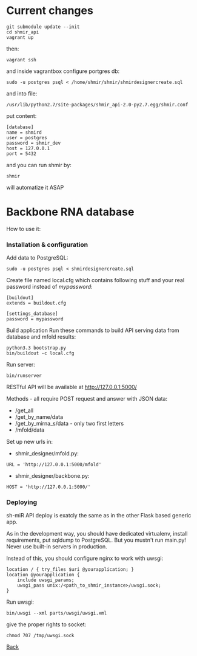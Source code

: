 Current changes
===============

```
git submodule update --init
cd shmir_api
vagrant up
```
then:
```
vagrant ssh
```
and inside vagrantbox configure portgres db:
```
sudo -u postgres psql < /home/shmir/shmir/shmirdesignercreate.sql
```
and into file:
```
/usr/lib/python2.7/site-packages/shmir_api-2.0-py2.7.egg/shmir.conf
```
put content:
```
[database]
name = shmird
user = postgres
password = shmir_dev
host = 127.0.0.1
port = 5432
```
and you can run shmir by:
```
shmir
```
will automatize it ASAP

Backbone RNA database
==========================

How to use it:

### Installation & configuration

Add data to PostgreSQL:
```
sudo -u postgres psql < shmirdesignercreate.sql
```
Create file named local.cfg which contains following stuff and your real password instead of *mypassword*:
```
[buildout]
extends = buildout.cfg

[settings_database]
password = mypassword
```
Build application
Run these commands to build API serving data from database and mfold results:
```
python3.3 bootstrap.py
bin/buildout -c local.cfg
```
Run server:
```
bin/runserver
```
RESTful API will be available at http://127.0.0.1:5000/

Methods - all require POST request and answer with JSON data:
* /get_all
* /get_by_name/data
* /get_by_mirna_s/data - only two first letters
* /mfold/data

Set up new urls in:
* shmir_designer/mfold.py:
```
URL = 'http://127.0.0.1:5000/mfold'
```
* shmir_designer/backbone.py:
```
HOST = 'http://127.0.0.1:5000/'
```

### Deploying

sh-miR API deploy is exatcly the same as in the other Flask based generic app.

As in the development way, you should have dedicated virtualenv, install requirements, put sqldump to PostgreSQL. But you mustn't run main.py! Never use built-in servers in production.

Instead of this, you should configure nginx to work with uwsgi:

```
location / { try_files $uri @yourapplication; }
location @yourapplication {
    include uwsgi_params;
    uwsgi_pass unix:/<path_to_shmir_instance>/uwsgi.sock;
}
```

Run uwsgi:
```
bin/uwsgi --xml parts/uwsgi/uwsgi.xml
```
give the proper rights to socket:
```
chmod 707 /tmp/uwsgi.sock
```

[Back](../README.md)
